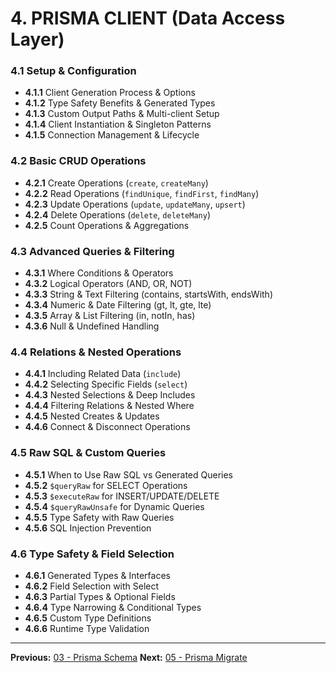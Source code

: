 # 4. PRISMA CLIENT (Data Access Layer)

### 4.1 Setup & Configuration

- **4.1.1** Client Generation Process & Options
- **4.1.2** Type Safety Benefits & Generated Types
- **4.1.3** Custom Output Paths & Multi-client Setup
- **4.1.4** Client Instantiation & Singleton Patterns
- **4.1.5** Connection Management & Lifecycle

### 4.2 Basic CRUD Operations

- **4.2.1** Create Operations (`create`, `createMany`)
- **4.2.2** Read Operations (`findUnique`, `findFirst`, `findMany`)
- **4.2.3** Update Operations (`update`, `updateMany`, `upsert`)
- **4.2.4** Delete Operations (`delete`, `deleteMany`)
- **4.2.5** Count Operations & Aggregations

### 4.3 Advanced Queries & Filtering

- **4.3.1** Where Conditions & Operators
- **4.3.2** Logical Operators (AND, OR, NOT)
- **4.3.3** String & Text Filtering (contains, startsWith, endsWith)
- **4.3.4** Numeric & Date Filtering (gt, lt, gte, lte)
- **4.3.5** Array & List Filtering (in, notIn, has)
- **4.3.6** Null & Undefined Handling

### 4.4 Relations & Nested Operations

- **4.4.1** Including Related Data (`include`)
- **4.4.2** Selecting Specific Fields (`select`)
- **4.4.3** Nested Selections & Deep Includes
- **4.4.4** Filtering Relations & Nested Where
- **4.4.5** Nested Creates & Updates
- **4.4.6** Connect & Disconnect Operations

### 4.5 Raw SQL & Custom Queries

- **4.5.1** When to Use Raw SQL vs Generated Queries
- **4.5.2** `$queryRaw` for SELECT Operations
- **4.5.3** `$executeRaw` for INSERT/UPDATE/DELETE
- **4.5.4** `$queryRawUnsafe` for Dynamic Queries
- **4.5.5** Type Safety with Raw Queries
- **4.5.6** SQL Injection Prevention

### 4.6 Type Safety & Field Selection

- **4.6.1** Generated Types & Interfaces
- **4.6.2** Field Selection with Select
- **4.6.3** Partial Types & Optional Fields
- **4.6.4** Type Narrowing & Conditional Types
- **4.6.5** Custom Type Definitions
- **4.6.6** Runtime Type Validation

---

**Previous:** [03 - Prisma Schema](./03-prisma-schema.md)
**Next:** [05 - Prisma Migrate](./05-prisma-migrate.md)